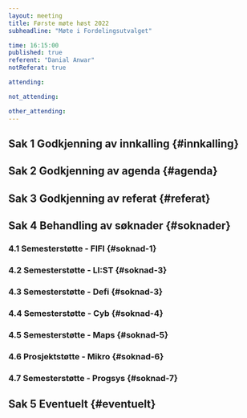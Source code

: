 ```yaml
---
layout: meeting
title: Første møte høst 2022
subheadline: "Møte i Fordelingsutvalget"

time: 16:15:00
published: true
referent: "Danial Anwar"
notReferat: true

attending:

not_attending:

other_attending:
---
```


## Sak 1 Godkjenning av innkalling {#innkalling}

## Sak 2 Godkjenning av agenda {#agenda}

## Sak 3 Godkjenning av referat {#referat}

## Sak 4 Behandling av søknader {#soknader}

### 4.1 Semesterstøtte - FIFI {#soknad-1}

### 4.2 Semesterstøtte - LI:ST {#soknad-3}

### 4.3 Semesterstøtte - Defi {#soknad-3}

### 4.4 Semesterstøtte - Cyb {#soknad-4}

### 4.5 Semesterstøtte - Maps {#soknad-5}

### 4.6 Prosjektstøtte - Mikro {#soknad-6}

### 4.7 Semesterstøtte - Progsys {#soknad-7}

## Sak 5 Eventuelt {#eventuelt}
